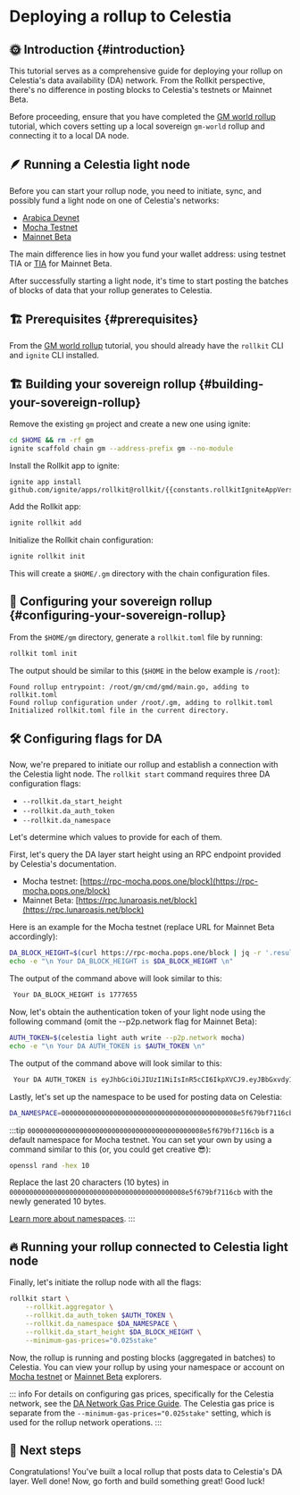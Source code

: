 # Deploying a rollup to Celestia

<!-- markdownlint-disable MD033 -->
<script setup>
import constants from '../.vitepress/constants/constants.js'
</script>

## 🌞 Introduction {#introduction}

This tutorial serves as a comprehensive guide for deploying your rollup on Celestia's data availability (DA) network. From the Rollkit perspective, there's no difference in posting blocks to Celestia's testnets or Mainnet Beta.

Before proceeding, ensure that you have completed the [GM world rollup](/tutorials/gm-world) tutorial, which covers setting up a local sovereign `gm-world` rollup and connecting it to a local DA node.

## 🪶 Running a Celestia light node

Before you can start your rollup node, you need to initiate, sync, and possibly fund a light node on one of Celestia's networks:

- [Arabica Devnet](https://docs.celestia.org/nodes/arabica-devnet)
- [Mocha Testnet](https://docs.celestia.org/nodes/mocha-testnet)
- [Mainnet Beta](https://docs.celestia.org/nodes/mainnet)

The main difference lies in how you fund your wallet address: using testnet TIA or [TIA](https://docs.celestia.org/learn/tia#overview-of-tia) for Mainnet Beta.

After successfully starting a light node, it's time to start posting the batches of blocks of data that your rollup generates to Celestia.

## 🏗️ Prerequisites {#prerequisites}

From the [GM world rollup](/tutorials/gm-world) tutorial, you should already have the `rollkit` CLI and `ignite` CLI installed.

## 🏗️ Building your sovereign rollup {#building-your-sovereign-rollup}

Remove the existing `gm` project and create a new one using ignite:

```bash
cd $HOME && rm -rf gm
ignite scaffold chain gm --address-prefix gm --no-module
```

Install the Rollkit app to ignite:

```bash-vue
ignite app install github.com/ignite/apps/rollkit@rollkit/{{constants.rollkitIgniteAppVersion}}
```

Add the Rollkit app:

```bash
ignite rollkit add
```

Initialize the Rollkit chain configuration:

```bash
ignite rollkit init
```

This will create a `$HOME/.gm` directory with the chain configuration files.

## 🧰 Configuring your sovereign rollup {#configuring-your-sovereign-rollup}

From the `$HOME/gm` directory, generate a `rollkit.toml` file by running:

```bash
rollkit toml init
```

The output should be similar to this (`$HOME` in the below example is `/root`):

```
Found rollup entrypoint: /root/gm/cmd/gmd/main.go, adding to rollkit.toml
Found rollup configuration under /root/.gm, adding to rollkit.toml
Initialized rollkit.toml file in the current directory.
```

## 🛠️ Configuring flags for DA

Now, we're prepared to initiate our rollup and establish a connection with the Celestia light node. The `rollkit start` command requires three DA configuration flags:

- `--rollkit.da_start_height`
- `--rollkit.da_auth_token`
- `--rollkit.da_namespace`

Let's determine which values to provide for each of them.

First, let's query the DA layer start height using an RPC endpoint provided by Celestia's documentation.

- Mocha testnet: [https://rpc-mocha.pops.one/block](https://rpc-mocha.pops.one/block)
- Mainnet Beta: [https://rpc.lunaroasis.net/block](https://rpc.lunaroasis.net/block)

Here is an example for the Mocha testnet (replace URL for Mainnet Beta accordingly):

```bash
DA_BLOCK_HEIGHT=$(curl https://rpc-mocha.pops.one/block | jq -r '.result.block.header.height')
echo -e "\n Your DA_BLOCK_HEIGHT is $DA_BLOCK_HEIGHT \n"
```

The output of the command above will look similar to this:

```bash
 Your DA_BLOCK_HEIGHT is 1777655
```

Now, let's obtain the authentication token of your light node using the following command (omit the --p2p.network flag for Mainnet Beta):

```bash
AUTH_TOKEN=$(celestia light auth write --p2p.network mocha)
echo -e "\n Your DA AUTH_TOKEN is $AUTH_TOKEN \n"
```

The output of the command above will look similar to this:

```bash
 Your DA AUTH_TOKEN is eyJhbGciOiJIUzI1NiIsInR5cCI6IkpXVCJ9.eyJBbGxvdyI6WyJwdWJsaWMiLCJyZWFkIiwid3JpdGUiXX0.cSrJjpfUdTNFtzGho69V0D_8kyECn9Mzv8ghJSpKRDE
```

Lastly, let's set up the namespace to be used for posting data on Celestia:

```bash
DA_NAMESPACE=00000000000000000000000000000000000000000008e5f679bf7116cb
```

:::tip
`00000000000000000000000000000000000000000008e5f679bf7116cb` is a default namespace for Mocha testnet. You can set your own by using a command similar to this (or, you could get creative 😎):

```bash
openssl rand -hex 10
```

Replace the last 20 characters (10 bytes) in `00000000000000000000000000000000000000000008e5f679bf7116cb` with the newly generated 10 bytes.

[Learn more about namespaces](https://docs.celestia.org/developers/node-tutorial#namespaces).
:::

## 🔥 Running your rollup connected to Celestia light node

Finally, let's initiate the rollup node with all the flags:

```bash
rollkit start \
    --rollkit.aggregator \
    --rollkit.da_auth_token $AUTH_TOKEN \
    --rollkit.da_namespace $DA_NAMESPACE \
    --rollkit.da_start_height $DA_BLOCK_HEIGHT \
    --minimum-gas-prices="0.025stake"
```

Now, the rollup is running and posting blocks (aggregated in batches) to Celestia. You can view your rollup by using your namespace or account on [Mocha testnet](https://docs.celestia.org/nodes/mocha-testnet#explorers) or [Mainnet Beta](https://docs.celestia.org/nodes/mainnet#explorers) explorers.

::: info
For details on configuring gas prices, specifically for the Celestia network, see the [DA Network Gas Price Guide](/guides/gas-price). The Celestia gas price is separate from the `--minimum-gas-prices="0.025stake"` setting, which is used for the rollup network operations.
:::

## 🎉 Next steps

Congratulations! You've built a local rollup that posts data to Celestia's DA layer. Well done! Now, go forth and build something great! Good luck!
